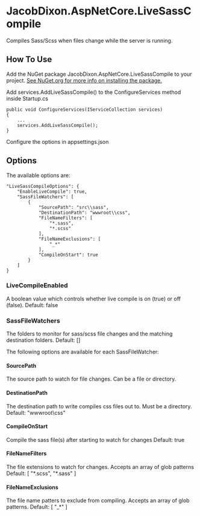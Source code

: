 # JacobDixon.AspNetCore.LiveSassCompile
Compiles Sass/Scss when files change while the server is running.

## How To Use
Add the NuGet package JacobDixon.AspNetCore.LiveSassCompile to your project. [See NuGet.org for more info on installing the package.](https://www.nuget.org/packages/JacobDixon.AspNetCore.LiveSassCompile/)

Add services.AddLiveSassCompile() to the ConfigureServices method inside Startup.cs
```
public void ConfigureServices(IServiceCollection services)
{
    ...
    services.AddLiveSassCompile();
}
```

Configure the options in appsettings.json

## Options

The available options are:
```
"LiveSassCompileOptions": {
    "EnableLiveCompile": true,
    "SassFileWatchers": [
        {
            "SourcePath": "src\\sass",
            "DestinationPath": "wwwroot\\css",
            "FileNameFilters": [
                "*.sass",
                "*.scss"
            ],
            "FileNameExclusions": [
                "_*"
            ],
            "CompileOnStart": true
        }
    ]
}
```

### LiveCompileEnabled
A boolean value which controls whether live compile is on (true) or off (false).
Default: false

### SassFileWatchers
The folders to monitor for sass/scss file changes and the matching destination folders.
Default: []

The following options are available for each SassFileWatcher:

#### SourcePath
The source path to watch for file changes. Can be a file or directory.

#### DestinationPath
The destination path to write compiles css files out to. Must be a directory.
Default: "wwwroot\css"

#### CompileOnStart
Compile the sass file(s) after starting to watch for changes
Default: true

#### FileNameFilters
The file extensions to watch for changes. 
Accepts an array of glob patterns
Default: \[ "\*.scss", "\*.sass" \]

#### FileNameExclusions
The file name patters to exclude from compiling. 
Accepts an array of glob patterns.
Default: \[ "_\*" \]
